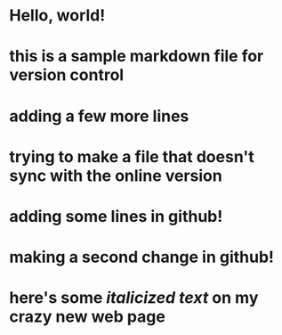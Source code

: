 # Hello, world!
# this is a sample markdown file for version control
# adding a few more lines
# trying to make a file that doesn't sync with the online version
# adding some lines in github!
# making a second change in github!
# here's some *italicized text* on my crazy new web page
